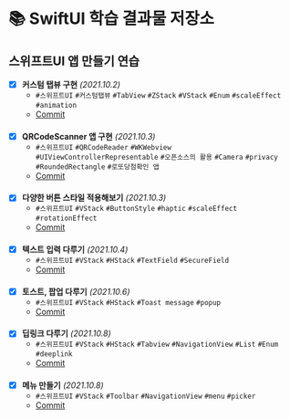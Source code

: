 # 📚 SwiftUI 학습 결과물 저장소
## 스위프트UI 앱 만들기 연습
- [X] **커스텀 탭뷰 구현** *(2021.10.2)*
  - `#스위프트UI` `#커스텀탭뷰` `#TabView` `#ZStack` `#VStack` `#Enum` `#scaleEffect` `#animation`
  - [Commit](https://github.com/devhaute/swiftui-lab/commit/ec4f1312706df069cc7ca50402d0a1732eccd17c)
####
- [X] **QRCodeScanner 앱 구현** *(2021.10.3)*
  - `#스위프트UI` `#QRCodeReader` `#WKWebview` `#UIViewControllerRepresentable` `#오픈소스의 활용` `#Camera` `#privacy` `#RoundedRectangle` `#로또당첨확인 앱`
  - [Commit](https://github.com/devhaute/swiftui-lab/commit/6a8dc03f3a81677ec06ab5d766dd687f10708981)
####
- [X] **다양한 버튼 스타일 적용해보기** *(2021.10.3)*
  - `#스위프트UI` `#VStack` `#ButtonStyle` `#haptic` `#scaleEffect` `#rotationEffect`
  - [Commit](https://github.com/devhaute/swiftui-lab/commit/2b3dd1a7166ebe35fe89c0ceebe9968a8e5e29cf)
####
- [X] **텍스트 입력 다루기** *(2021.10.4)*
  - `#스위프트UI` `#VStack` `#HStack` `#TextField` `#SecureField`
  - [Commit](https://github.com/devhaute/swiftui-lab/commit/a7072f25db2901ff44097f612ea9439cad331b95)
####
- [X] **토스트, 팝업 다루기** *(2021.10.6)*
  - `#스위프트UI` `#VStack` `#HStack` `#Toast message` `#popup`
  - [Commit](https://github.com/devhaute/swiftui-lab/commit/5a7a25dbb71efd88cf6814bd4420c299e84762ff)
####
- [X] **딥링크 다루기** *(2021.10.8)*
  - `#스위프트UI` `#VStack` `#HStack` `#Tabview` `#NavigationView` `#List` `#Enum` `#deeplink`
  - [Commit](https://github.com/devhaute/swiftui-lab/commit/02c6a5d8ee61e3e0d9c88033c3e2a86f594b649c)
####
- [X] **메뉴 만들기** *(2021.10.8)*
  - `#스위프트UI` `#VStack` `#Toolbar` `#NavigationView` `#menu` `#picker`
  - [Commit](https://github.com/devhaute/swiftui-lab/commit/1603d1d48b29b126f35c2be1459dbd9704b93d32)
